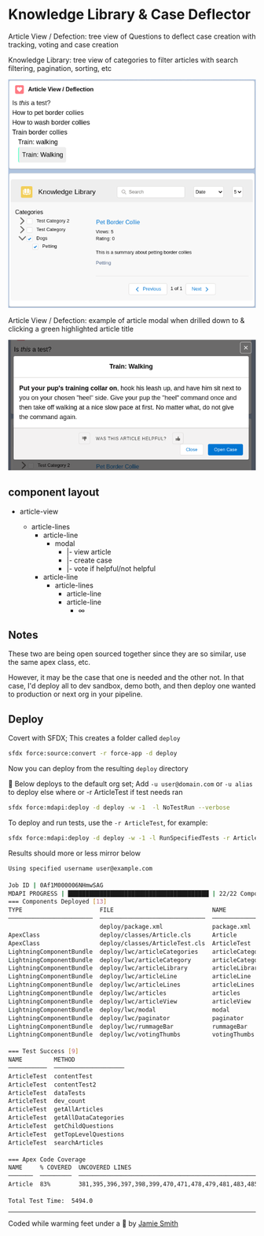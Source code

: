 # Knowledge Library & Case Deflector

Article View / Defection: tree view of Questions to deflect case creation with tracking, voting and case creation

Knowledge Library: tree view of categories to filter articles with search filtering, pagination, sorting, etc

![Screenshot of Components](./resources/screenie-both.png "Screenshot of Components")

Article View / Defection: example of article modal when drilled down to & clicking a green highlighted article title

![Screenshot of Components](./resources/screenie-modal.png "Screenshot of Components")

## component layout

- article-view

  - article-lines
    - article-line
      - modal
        - |- view article
        - |- create case
        - |- vote if helpful/not helpful
    - article-line
      - article-lines
        - article-line
        - article-line
          - ∞

## Notes

These two are being open sourced together since they are so similar, use the same apex class, etc.

However, it may be the case that one is needed and the other not. In that case, I'd deploy all to dev sandbox, demo both, and then deploy one wanted to production or next org in your pipeline.

## Deploy

Covert with SFDX; This creates a folder called `deploy`

```bash
sfdx force:source:convert -r force-app -d deploy
```

Now you can deploy from the resulting `deploy` directory

📌  Below deploys to the default org set; Add `-u user@domain.com` or `-u alias` to deploy else where or -r ArticleTest if test needs ran

```bash
sfdx force:mdapi:deploy -d deploy -w -1  -l NoTestRun --verbose
```

To deploy and run tests, use the `-r ArticleTest`, for example:

```bash
sfdx force:mdapi:deploy -d deploy -w -1 -l RunSpecifiedTests -r ArticleTest --verbose 
```

Results should more or less mirror below

```bash
Using specified username user@example.com

Job ID | 0Af1M000006NHmwSAG
MDAPI PROGRESS | ████████████████████████████████████████ | 22/22 Components
=== Components Deployed [13]
TYPE                      FILE                            NAME               ID
────────────────────────  ──────────────────────────────  ─────────────────  ──────────────────
                          deploy/package.xml              package.xml
ApexClass                 deploy/classes/Article.cls      Article            01p1M000004oT3uQAE
ApexClass                 deploy/classes/ArticleTest.cls  ArticleTest        01p1M000004oT3vQAE
LightningComponentBundle  deploy/lwc/articleCategories    articleCategories  0Rb1M00000001H3SAI
LightningComponentBundle  deploy/lwc/articleCategory      articleCategory    0Rb1M00000001H4SAI
LightningComponentBundle  deploy/lwc/articleLibrary       articleLibrary     0Rb1M00000001H5SAI
LightningComponentBundle  deploy/lwc/articleLine          articleLine        0Rb1M00000001CNSAY
LightningComponentBundle  deploy/lwc/articleLines         articleLines       0Rb1M00000001COSAY
LightningComponentBundle  deploy/lwc/articles             articles           0Rb1M00000001H6SAI
LightningComponentBundle  deploy/lwc/articleView          articleView        0Rb1M00000001CPSAY
LightningComponentBundle  deploy/lwc/modal                modal              0Rb1M00000001CQSAY
LightningComponentBundle  deploy/lwc/paginator            paginator          0Rb1M00000001H7SAI
LightningComponentBundle  deploy/lwc/rummageBar           rummageBar         0Rb1M00000001H8SAI
LightningComponentBundle  deploy/lwc/votingThumbs         votingThumbs       0Rb1M00000001CRSAY

=== Test Success [9]
NAME         METHOD
───────────  ────────────────────
ArticleTest  contentTest
ArticleTest  contentTest2
ArticleTest  dataTests
ArticleTest  dev_count
ArticleTest  getAllArticles
ArticleTest  getAllDataCategories
ArticleTest  getChildQuestions
ArticleTest  getTopLevelQuestions
ArticleTest  searchArticles

=== Apex Code Coverage
NAME     % COVERED  UNCOVERED LINES
───────  ─────────  ───────────────────────────────────────────────────────────────────────────────────────────────────────────────────────────────────
Article  83%        381,395,396,397,398,399,470,471,478,479,481,483,485,489,491,504,505,506,507,508,514,515,518,519,520,524,526,528,530,531,533,535,537

Total Test Time:  5494.0
```

---

Coded while warming feet under a 🐶 by [Jamie Smith](https://jsmith.dev)
